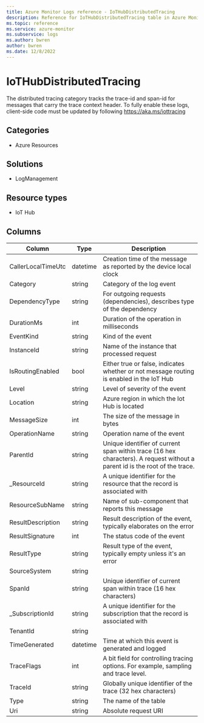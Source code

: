 ```yaml
---
title: Azure Monitor Logs reference - IoTHubDistributedTracing
description: Reference for IoTHubDistributedTracing table in Azure Monitor Logs.
ms.topic: reference
ms.service: azure-monitor
ms.subservice: logs
ms.author: bwren
author: bwren
ms.date: 12/8/2022
---
```


# IoTHubDistributedTracing

 The distributed tracing category tracks the trace-id and span-id for messages that carry the trace context header. To fully enable these logs, client-side code must be updated by following https://aka.ms/iottracing

## Categories

- Azure Resources
## Solutions

- LogManagement
## Resource types

- IoT Hub




## Columns

| Column | Type | Description |
| --- | --- | --- |
| CallerLocalTimeUtc | datetime | Creation time of the message as reported by the device local clock |
| Category | string | Category of the log event |
| DependencyType | string | For outgoing requests (dependencies), describes type of the dependency |
| DurationMs | int | Duration of the operation in milliseconds |
| EventKind | string | Kind of the event |
| InstanceId | string | Name of the instance that processed request |
| IsRoutingEnabled | bool | Either true or false, indicates whether or not message routing is enabled in the IoT Hub |
| Level | string | Level of severity of the event |
| Location | string | Azure region in which the Iot Hub is located |
| MessageSize | int | The size of the message in bytes |
| OperationName | string | Operation name of the event |
| ParentId | string | Unique identifier of current span within trace (16 hex characters). A request without a parent id is the root of the trace. |
| _ResourceId | string | A unique identifier for the resource that the record is associated with |
| ResourceSubName | string | Name of sub-component that reports this message |
| ResultDescription | string | Result description of the event, typically elaborates on the error |
| ResultSignature | int | The status code of the event |
| ResultType | string | Result type of the event, typically empty unless it's an error |
| SourceSystem | string |  |
| SpanId | string | Unique identifier of current span within trace (16 hex characters) |
| _SubscriptionId | string | A unique identifier for the subscription that the record is associated with |
| TenantId | string |  |
| TimeGenerated | datetime | Time at which this event is generated and logged |
| TraceFlags | int | A bit field for controlling tracing options. For example, sampling and trace level. |
| TraceId | string | Globally unique identifier of the trace (32 hex characters) |
| Type | string | The name of the table |
| Uri | string | Absolute request URI |
